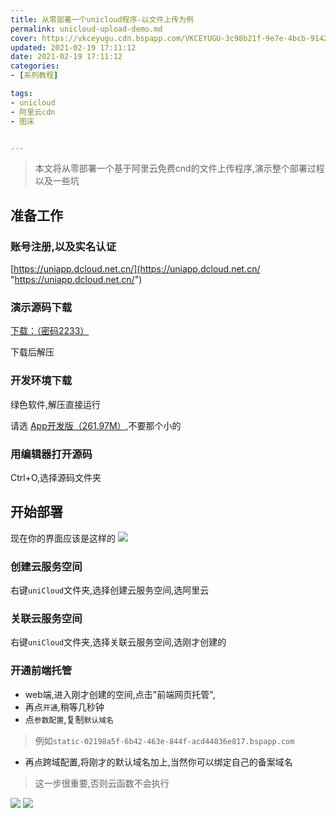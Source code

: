 ```yaml
---
title: 从零部署一个unicloud程序-以文件上传为例
permalink: unicloud-upload-demo.md
cover: https://vkceyugu.cdn.bspapp.com/VKCEYUGU-3c98b21f-9e7e-4bcb-9142-940554115122/b759df11-b1a2-4bf6-8a51-1770df4867eb.png
updated: 2021-02-19 17:11:12
date: 2021-02-19 17:11:12
categories: 
- [系列教程]

tags: 
- unicloud
- 阿里云cdn
- 图床


---
```


> 本文将从零部署一个基于阿里云免费cnd的文件上传程序,演示整个部署过程以及一些坑

## 准备工作

### 账号注册,以及实名认证

[https://uniapp.dcloud.net.cn/](https://uniapp.dcloud.net.cn/ "https://uniapp.dcloud.net.cn/")

### 演示源码下载

[下载：（密码2233）](https://545c.com/d/19473836-42522931-e58c84 "源码下载：（密码2233）")

下载后解压

### 开发环境下载

绿色软件,解压直接运行

请选 [App开发版（261.97M）](https://download1.dcloud.net.cn/download/HBuilderX.3.1.2.20210206.full.zip "App开发版（261.97M）"),不要那个小的

### 用编辑器打开源码

Ctrl+O,选择源码文件夹

## 开始部署

现在你的界面应该是这样的
![](https://vkceyugu.cdn.bspapp.com/VKCEYUGU-3c98b21f-9e7e-4bcb-9142-940554115122/d965ea10-8772-4aba-9c46-1bbc2b947fc5.png)

### 创建云服务空间

右键`uniCloud`文件夹,选择创建云服务空间,选阿里云

### 关联云服务空间
右键`uniCloud`文件夹,选择关联云服务空间,选刚才创建的


### 开通前端托管

- web端,进入刚才创建的空间,点击"前端网页托管",
- 再点`开通`,稍等几秒钟
- 点`参数配置`,复制`默认域名`
 > 例如`static-02198a5f-6b42-463e-844f-acd44036e817.bspapp.com`

- 再点跨域配置,将刚才的默认域名加上,当然你可以绑定自己的备案域名

 > 这一步很重要,否则云函数不会执行

![](https://vkceyugu.cdn.bspapp.com/VKCEYUGU-3c98b21f-9e7e-4bcb-9142-940554115122/41339487-7b40-4a67-b1e3-190e6799f275.png)
![](https://vkceyugu.cdn.bspapp.com/VKCEYUGU-3c98b21f-9e7e-4bcb-9142-940554115122/242bc2bd-e187-4b0a-882e-6e6879b6f6b4.png)





